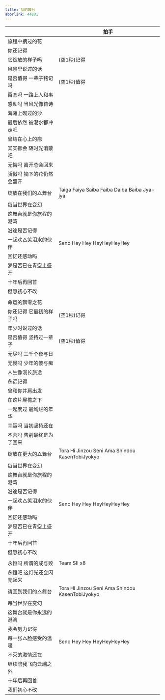 ```yaml
---
title: 我的舞台
abbrlink: 44881
---
```

|      |拍手|
|--|--|
|旅程中摘过的花|      |
|你还记得|      |
|它绽放的样子吗|(空1秒)记得|
|风景里说过的话|      |
|是否值得 一辈子铭记吗|(空1秒)值得|
|留恋吗 一路上人和事|      |
|感动吗 当风光像首诗|      |
|海滩上砌过的沙|      |
|最后依然 被潮水都冲走吧|      |
|曾结在心上的疤|      |
|其实都会 随时光消散吧|      |
|无悔吗 离开总会回来|      |
|骄傲吗 摘下的花仍然会盛开|      |
|绽放在我们的△舞台|Taiga Faiya Saiba Faiba Daiba Baiba Jya-jya|
|每当世界在变幻|      |
|这舞台就是你旅程的港湾|      |
|沿途是否记得|      |
|一起欢△笑泪水的伙伴|Seno Hey Hey HeyHeyHeyHey|
|回忆还感动吗|      |
|梦是否已在青空上盛开|      |
|十年后再回首|      |
|但愿初心不改|      |
|      |      |
|命运的飘零之花|      |
|你还记得 它最初的样子吗|(空1秒)记得|
|年少时说过的话|      |
|是否值得 坚持过一辈子|(空1秒)值得|
|无尽吗 三千个夜与日|      |
|无畏吗 少年的傻与痴|      |
|人生像漫长旅途|      |
|永远记得|      |
|曾和你并肩出发|      |
|在这片屋檐之下|      |
|一起度过 最绚烂的年华|      |
|幸运吗 当初坚持还在|      |
|不舍吗 告别最终是为了回来|      |
|绽放在更大的△舞台|Tora Hi Jinzou Seni Ama Shindou KasenTobiJyokyo|
|每当世界在变幻|      |
|这舞台就是你旅程的港湾|      |
|沿途是否记得|      |
|一起欢△笑泪水的伙伴|Seno Hey Hey HeyHeyHeyHey|
|回忆还感动吗|      |
|梦是否已在青空上盛开|      |
|十年后再回首|      |
|但愿初心不改|      |
|      |      |
|永恒吗 所谓的成与败|Team SII x8|
|永恒吧 这灯光还会闪亮起来|      |
|请回到我们的△舞台|Tora Hi Jinzou Seni Ama Shindou KasenTobiJyokyo|
|每当世界在变幻|      |
|这舞台就是你永远的港湾|      |
|我会努力记得|      |
|每一张△脸感受的温暖|Seno Hey Hey HeyHeyHeyHey|
|不灭的激情还在|      |
|继续陪我飞向云端之外|      |
|十年后再回首|      |
|我们初心不改|      |